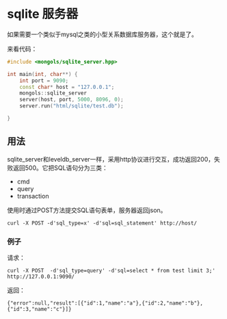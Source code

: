 # sqlite 服务器

如果需要一个类似于mysql之类的小型关系数据库服务器，这个就是了。


来看代码：

```cpp
#include <mongols/sqlite_server.hpp>

int main(int, char**) {
    int port = 9090;
    const char* host = "127.0.0.1";
    mongols::sqlite_server
    server(host, port, 5000, 8096, 0);
    server.run("html/sqlite/test.db");

}

```

## 用法
sqlite_server和leveldb_server一样，采用http协议进行交互，成功返回200，失败返回500。它把SQL语句分为三类：
- cmd
- query
- transaction

使用时通过POST方法提交SQL语句表单，服务器返回json。

`curl -X POST -d'sql_type=x' -d'sql=sql_statement' http://host/`

### 例子
请求：

`curl -X POST  -d'sql_type=query' -d'sql=select * from test limit 3;' http://127.0.0.1:9090/`

返回：

`{"error":null,"result":[{"id":1,"name":"a"},{"id":2,"name":"b"},{"id":3,"name":"c"}]}`
